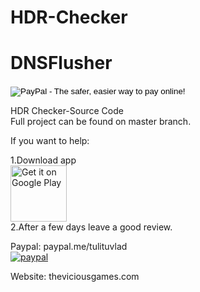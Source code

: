 # HDR-Checker

# DNSFlusher
<form action="https://www.paypal.com/cgi-bin/webscr" method="post" target="_top">
<input type="hidden" name="cmd" value="_s-xclick">
<input type="hidden" name="hosted_button_id" value="RGQ8NSYPA59FL">
<input type="image" src="https://www.paypalobjects.com/en_US/i/btn/btn_donateCC_LG.gif" border="0" name="submit" alt="PayPal - The safer, easier way to pay online!">
<img alt="" border="0" src="https://www.paypalobjects.com/pt_BR/i/scr/pixel.gif" width="1" height="1">
</form>

HDR Checker-Source Code <br/>
Full project can be found on master branch.

If you want to help:

1.Download app <br/>
[<img src="https://play.google.com/intl/en_us/badges/images/generic/en-play-badge.png"
    alt="Get it on Google Play"
    height="90">](https://play.google.com/store/apps/details?id=com.theviciousgames.hdrchecker)<br/>
2.After a few days leave a good review.

Paypal: paypal.me/tulituvlad <br/>
[![paypal](https://www.paypalobjects.com/en_US/i/btn/btn_donateCC_LG.gif)](https://paypal.me/tulituvlad)

Website: theviciousgames.com


